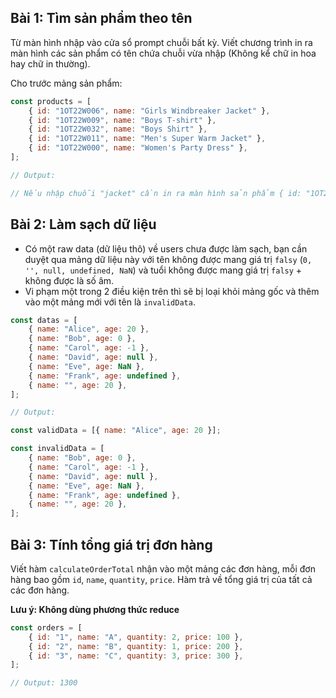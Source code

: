 ## Bài 1: Tìm sản phẩm theo tên

Từ màn hình nhập vào cửa sổ prompt chuỗi bất kỳ. Viết chương trình in ra màn hình các sản phẩm có tên chứa chuỗi vừa nhập (Không kể chữ in hoa hay chữ in thường).

Cho trước mảng sản phẩm:

```javascript
const products = [
	{ id: "1OT22W006", name: "Girls Windbreaker Jacket" },
	{ id: "1OT22W009", name: "Boys T-shirt" },
	{ id: "1OT22W032", name: "Boys Shirt" },
	{ id: "1OT22W011", name: "Men's Super Warm Jacket" },
	{ id: "1OT22W000", name: "Women's Party Dress" },
];

// Output:

// Nếu nhập chuỗi "jacket" cần in ra màn hình sản phẩm { id: "1OT22W006", name: "Girls Windbreaker Jacket" } và sản phẩm { id: "1OT22W011", name: "Men's Super Warm Jacket" }.
```

## Bài 2: Làm sạch dữ liệu

- Có một raw data (dữ liệu thô) về users chưa được làm sạch, bạn cần duyệt qua mảng dữ liệu này với tên không được mang giá trị `falsy` (`0, '', null, undefined, NaN`) và tuổi không được mang giá trị `falsy` + không được là số âm.
- Vi phạm một trong 2 điều kiện trên thì sẽ bị loại khỏi mảng gốc và thêm vào một mảng mới với tên là `invalidData`.

```javascript
const datas = [
	{ name: "Alice", age: 20 },
	{ name: "Bob", age: 0 },
	{ name: "Carol", age: -1 },
	{ name: "David", age: null },
	{ name: "Eve", age: NaN },
	{ name: "Frank", age: undefined },
	{ name: "", age: 20 },
];

// Output:

const validData = [{ name: "Alice", age: 20 }];

const invalidData = [
	{ name: "Bob", age: 0 },
	{ name: "Carol", age: -1 },
	{ name: "David", age: null },
	{ name: "Eve", age: NaN },
	{ name: "Frank", age: undefined },
	{ name: "", age: 20 },
];
```

## Bài 3: Tính tổng giá trị đơn hàng

Viết hàm `calculateOrderTotal` nhận vào một mảng các đơn hàng, mỗi đơn hàng bao gồm `id`, `name`, `quantity`, `price`. Hàm trả về tổng giá trị của tất cả các đơn hàng.

**Lưu ý: Không dùng phương thức reduce**

```javascript
const orders = [
	{ id: "1", name: "A", quantity: 2, price: 100 },
	{ id: "2", name: "B", quantity: 1, price: 200 },
	{ id: "3", name: "C", quantity: 3, price: 300 },
];

// Output: 1300
```
